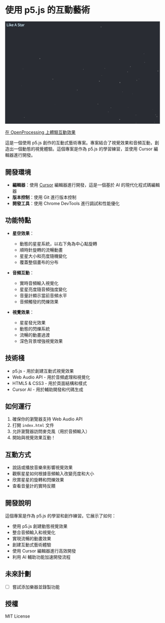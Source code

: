 # 使用 p5.js 的互動藝術

![預覽](preview.png)

[在 OpenProcessing 上體驗互動效果](https://openprocessing.org/sketch/2676906)

這是一個使用 p5.js 創作的互動式藝術專案。專案結合了視覺效果和音頻互動，創造出一個動態的視覺體驗。這個專案是作為 p5.js 的學習練習，並使用 Cursor 編輯器進行開發。

## 開發環境

- **編輯器**：使用 [Cursor](https://cursor.sh/) 編輯器進行開發，這是一個基於 AI 的現代化程式碼編輯器
- **版本控制**：使用 Git 進行版本控制
- **開發工具**：使用 Chrome DevTools 進行調試和性能優化

## 功能特點

- **星空效果**：
  - 動態的星星系統，以右下角為中心點旋轉
  - 順時針旋轉的流暢動畫
  - 星星大小和亮度隨機變化
  - 覆蓋整個畫布的分布

- **音頻互動**：
  - 實時音頻輸入視覺化
  - 星星亮度隨音頻強度變化
  - 音量計顯示當前音頻水平
  - 音頻觸發的閃爍效果

- **視覺效果**：
  - 星星發光效果
  - 動態的閃爍系統
  - 流暢的動畫過渡
  - 深色背景增強視覺效果

## 技術棧

- p5.js - 用於創建互動式視覺效果
- Web Audio API - 用於音頻處理和視覺化
- HTML5 & CSS3 - 用於頁面結構和樣式
- Cursor AI - 用於輔助開發和代碼生成

## 如何運行

1. 確保你的瀏覽器支持 Web Audio API
2. 打開 `index.html` 文件
3. 允許瀏覽器訪問麥克風（用於音頻輸入）
4. 開始與視覺效果互動！

## 互動方式

- 說話或播放音樂來影響視覺效果
- 觀察星星如何根據音頻輸入改變亮度和大小
- 欣賞星星的旋轉和閃爍效果
- 查看音量計的實時反饋

## 開發說明

這個專案是作為 p5.js 的學習和創作練習。它展示了如何：
- 使用 p5.js 創建動態視覺效果
- 整合音頻輸入和視覺化
- 實現流暢的動畫效果
- 創建互動式藝術體驗
- 使用 Cursor 編輯器進行高效開發
- 利用 AI 輔助功能加速開發流程

## 未來計劃

- [ ] 嘗試添加樂器並錄製功能

## 授權

MIT License 